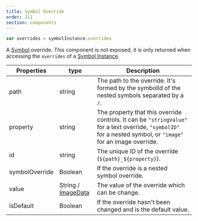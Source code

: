 ```yaml
---
title: Symbol Override
order: 211
section: components
---
```


```javascript
var overrides = symbolInstance.overrides
```

A [Symbol](https://www.sketchapp.com/docs/symbols/) override. This component is not exposed, it is only returned when accessing the `overrides` of a [Symbol Instance](#symbol-instance).

| Properties     | type                             | Description                                                                                                                                                    |
| -------------- | -------------------------------- | -------------------------------------------------------------------------------------------------------------------------------------------------------------- |
| path           | string                           | The path to the override. It's formed by the symbolId of the nested symbols separated by a `/`.                                                                |
| property       | string                           | The property that this override controls. It can be `"stringValue"` for a text override, `"symbolID"` for a nested symbol, or `"image"` for an image override. |
| id             | string                           | The unique ID of the override (`${path}_${property}`).                                                                                                         |
| symbolOverride | Boolean                          | If the override is a nested symbol override.                                                                                                                   |
| value          | String / [ImageData](#imagedata) | The value of the override which can be change.                                                                                                                 |
| isDefault      | Boolean                          | If the override hasn't been changed and is the default value.                                                                                                  |
